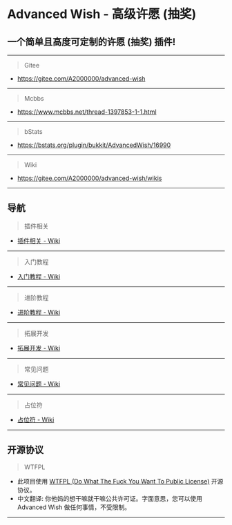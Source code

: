 # Advanced Wish - 高级许愿 (抽奖)
## 一个简单且高度可定制的许愿 (抽奖) 插件!

---
> Gitee
- https://gitee.com/A2000000/advanced-wish
---
> Mcbbs
- https://www.mcbbs.net/thread-1397853-1-1.html
---
> bStats
- https://bstats.org/plugin/bukkit/AdvancedWish/16990
---
> Wiki
- https://gitee.com/A2000000/advanced-wish/wikis
---
## 导航
> 插件相关
- [插件相关 - Wiki](https://gitee.com/A2000000/advanced-wish/wikis/%E6%8F%92%E4%BB%B6%E7%9B%B8%E5%85%B3/1.%20%E4%BB%8B%E7%BB%8D)
---
> 入门教程
- [入门教程 - Wiki](https://gitee.com/A2000000/advanced-wish/wikis/%E5%85%A5%E9%97%A8%E6%95%99%E7%A8%8B/1.%20%E5%9F%BA%E7%A1%80%E9%85%8D%E7%BD%AE%E6%96%87%E4%BB%B6%E8%A7%A3%E6%9E%90)
---
> 进阶教程
- [进阶教程 - Wiki](https://gitee.com/A2000000/advanced-wish/wikis/%E5%85%A5%E9%97%A8%E6%95%99%E7%A8%8B/1.%20%E5%9F%BA%E7%A1%80%E9%85%8D%E7%BD%AE%E6%96%87%E4%BB%B6%E8%A7%A3%E6%9E%90)
---
> 拓展开发
- [拓展开发 - Wiki](https://gitee.com/A2000000/advanced-wish/wikis/%E6%8B%93%E5%B1%95%E5%BC%80%E5%8F%91/1.%20%E4%BA%8B%E4%BB%B6)
---
> 常见问题
- [常见问题 - Wiki](https://gitee.com/A2000000/advanced-wish/wikis/%E5%B8%B8%E8%A7%81%E9%97%AE%E9%A2%98/1.%20%E8%B4%A1%E7%8C%AE)
---
> 占位符
- [占位符 - Wiki](https://gitee.com/A2000000/advanced-wish/wikis/%E6%8F%92%E4%BB%B6%E7%9B%B8%E5%85%B3/2.%20%E5%8D%A0%E4%BD%8D%E7%AC%A6)
---
## 开源协议
> WTFPL
- 此项目使用 [WTFPL (Do What The Fuck You Want To Public License)](http://www.wtfpl.net/) 开源协议。
- 中文翻译: 你他妈的想干嘛就干嘛公共许可证。字面意思，您可以使用 Advanced Wish 做任何事情，不受限制。
---